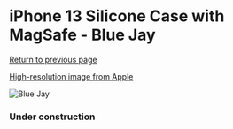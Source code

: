 # iPhone 13 Silicone Case with MagSafe - Blue Jay

[Return to previous page](/iphone_13)

[High-resolution image from Apple](https://store.storeimages.cdn-apple.com/8756/as-images.apple.com/is/MM273?wid=4500&hei=4500&fmt=png)

<div style="width: 384px"><img src="/everysource/MM273.png" alt="Blue Jay"></div>

### Under construction
